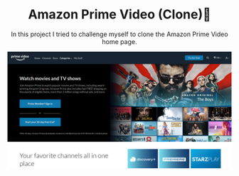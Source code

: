 <p align="center">
<h1 align="center">Amazon Prime Video (Clone)🎦</h1>
</p>
 <p align="center">
In this project I tried to challenge myself to clone the Amazon Prime Video home page.
</p>

<img src="./Imgs-Project/Amzn1.png" title="imgamz1"></img>